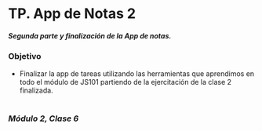 # TP. App de Notas 2

##### _Segunda parte y finalización de la App de notas._

### Objetivo 
* Finalizar la app de tareas utilizando las herramientas que aprendimos en todo el módulo de JS101 partiendo de la ejercitación de la clase 2 finalizada.

#
### **_Módulo 2, Clase 6_**
##
